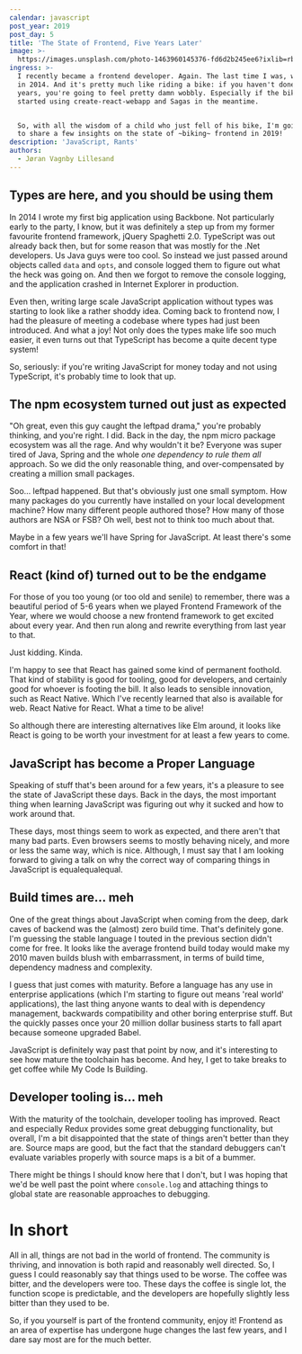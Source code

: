 ```yaml
---
calendar: javascript
post_year: 2019
post_day: 5
title: 'The State of Frontend, Five Years Later'
image: >-
  https://images.unsplash.com/photo-1463960145376-fd6d2b245ee6?ixlib=rb-1.2.1&ixid=eyJhcHBfaWQiOjEyMDd9&auto=format&fit=crop&w=1534&q=80
ingress: >-
  I recently became a frontend developer. Again. The last time I was, was back
  in 2014. And it's pretty much like riding a bike: if you haven't done it in 5
  years, you're going to feel pretty damn wobbly. Especially if the bikes
  started using create-react-webapp and Sagas in the meantime.


  So, with all the wisdom of a child who just fell of his bike, I'm going to try
  to share a few insights on the state of ~biking~ frontend in 2019!
description: 'JavaScript, Rants'
authors:
  - Jøran Vagnby Lillesand
---
```

## Types are here, and you should be using them

In 2014 I wrote my first big application using Backbone. Not particularly early to the party, I know, but it was definitely a step up from my former favourite frontend framework, jQuery Spaghetti 2.0. TypeScript was out already back then, but for some reason that was mostly for the .Net developers. Us Java guys were too cool. So instead we just passed around objects called `data` and `opts`, and console logged them to figure out what the heck was going on. And then we forgot to remove the console logging, and the application crashed in Internet Explorer in production.

Even then, writing large scale JavaScript application without types was starting to look like a rather shoddy idea. Coming back to frontend now, I had the pleasure of meeting a codebase where types had just been introduced. And what a joy! Not only does the types make life soo much easier, it even turns out that TypeScript has become a quite decent type system!

So, seriously: if you're writing JavaScript for money today and not using TypeScript, it's probably time to look that up.


## The npm ecosystem turned out just as expected

"Oh great, even this guy caught the leftpad drama," you're probably thinking, and you're right. I did. Back in the day, the npm micro package ecosystem was all the rage. And why wouldn't it be? Everyone was super tired of Java, Spring and the whole _one dependency to rule them all_ approach. So we did the only reasonable thing, and over-compensated by creating a million small packages.

Soo… leftpad happened. But that's obviously just one small symptom. How many packages do you currently have installed on your local development machine? How many different people authored those? How many of those authors are NSA or FSB? Oh well, best not to think too much about that. 

Maybe in a few years we'll have Spring for JavaScript. At least there's some comfort in that!


## React (kind of) turned out to be the endgame

For those of you too young (or too old and senile) to remember, there was a beautiful period of 5-6 years when we played Frontend Framework of the Year, where we would choose a new frontend framework to get excited about every year. And then run along and rewrite everything from last year to that.

Just kidding. Kinda.

I'm happy to see that React has gained some kind of permanent foothold. That kind of stability is good for tooling, good for developers, and certainly good for whoever is footing the bill. It also leads to sensible innovation, such as React Native. Which I've recently learned that also is available for web. React Native for React. What a time to be alive!

So although there are interesting alternatives like Elm around, it looks like React is going to be worth your investment for at least a few years to come.


## JavaScript has become a Proper Language

Speaking of stuff that's been around for a few years, it's a pleasure to see the state of JavaScript these days. Back in the days, the most important thing when learning JavaScript was figuring out why it sucked and how to work around that. 

These days, most things seem to work as expected, and there aren't that many bad parts. Even browsers seems to mostly behaving nicely, and more or less the same way, which is nice. Although, I must say that I am looking forward to giving a talk on why the correct way of comparing things in JavaScript is equalequalequal.


## Build times are… meh

One of the great things about JavaScript when coming from the deep, dark caves of backend was the (almost) zero build time. That's definitely gone. I'm guessing the stable language I touted in the previous section didn't come for free. It looks like the average frontend build today would make my 2010 maven builds blush with embarrassment, in terms of build time, dependency madness and complexity. 

I guess that just comes with maturity. Before a language has any use in enterprise applications (which I'm starting to figure out means 'real world' applications), the last thing anyone wants to deal with is dependency management, backwards compatibility and other boring enterprise stuff. But the quickly passes once your 20 million dollar business starts to fall apart because someone upgraded Babel.

JavaScript is definitely way past that point by now, and it's interesting to see how mature the toolchain has become. And hey, I get to take breaks to get coffee while My Code Is Building.


## Developer tooling is… meh

With the maturity of the toolchain, developer tooling has improved. React and especially Redux provides some great debugging functionality, but overall, I'm a bit disappointed that the state of things aren't better than they are. Source maps are good, but the fact that the standard debuggers can't evaluate variables properly with source maps is a bit of a bummer.

There might be things I should know here that I don't, but I was hoping that we'd be well past the point where `console.log` and attaching things to global state are reasonable approaches to debugging.


# In short

All in all, things are not bad in the world of frontend. The community is thriving, and innovation is both rapid and reasonably well directed. So, I guess I could reasonably say that things used to be worse. The coffee was bitter, and the developers were too. These days the coffee is single lot, the function scope is predictable, and the developers are hopefully slightly less bitter than they used to be.

So, if you yourself is part of the frontend community, enjoy it! Frontend as an area of expertise has undergone huge changes the last few years, and I dare say most are for the much better. 
